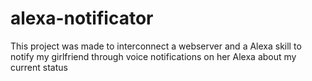# alexa-notificator
This project was made to interconnect a webserver and a Alexa skill to notify my girlfriend through voice notifications on her Alexa about my current status
